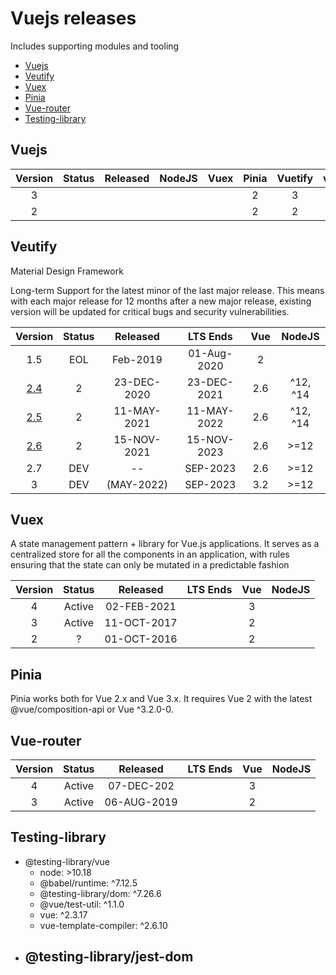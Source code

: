 # Vuejs releases

Includes supporting modules and tooling


- [Vuejs](#vuejs)
- [Veutify](#veutify)
- [Vuex](#vuex)
- [Pinia](#pinia)
- [Vue-router](#vue-router)
- [Testing-library](#testing-library)


## Vuejs

| Version | Status | Released | NodeJS | Vuex  | Pinia | Vuetify | vuex  |
| :-----: | :----: | :------: | :----: | :---: | :---: | :-----: | :---: |
|    3    |        |          |        |       |   2   |    3    |   4   |
|    2    |        |          |        |       |   2   |    2    |   2   |



## Veutify

Material Design Framework

Long-term Support for the latest minor of the last major release. This means with each major release for 12 months after a new major release, existing version will be updated for critical bugs and security vulnerabilities.

|                             Version                             | Status |  Released   |  LTS Ends   |  Vue  |  NodeJS  |
| :-------------------------------------------------------------: | :----: | :---------: | :---------: | :---: | :------: |
|                               1.5                               |  EOL   |  Feb-2019   | 01-Aug-2020 |   2   |
| [2.4](https://github.com/vuetifyjs/vuetify/releases/tag/v2.4.0) |   2    | 23-DEC-2020 | 23-DEC-2021 |  2.6  | ^12, ^14 |
| [2.5](https://github.com/vuetifyjs/vuetify/releases/tag/v2.5.0) |   2    | 11-MAY-2021 | 11-MAY-2022 |  2.6  | ^12, ^14 |
| [2.6](https://github.com/vuetifyjs/vuetify/releases/tag/v2.6.0) |   2    | 15-NOV-2021 | 15-NOV-2023 |  2.6  |   >=12   |
|                               2.7                               |  DEV   |     --      |  SEP-2023   |  2.6  |   >=12   |
|                                3                                |  DEV   | (MAY-2022)  |  SEP-2023   |  3.2  |   >=12   |


## Vuex

A state management pattern + library for Vue.js applications. It serves as a centralized store for all the components in an application, with rules ensuring that the state can only be mutated in a predictable fashion


| Version | Status |  Released   | LTS Ends |  Vue  | NodeJS |
| :-----: | :----: | :---------: | :------: | :---: | :----: |
|    4    | Active | 02-FEB-2021 |          |   3   |
|    3    | Active | 11-OCT-2017 |          |   2   |
|    2    |   ?    | 01-OCT-2016 |          |   2   |


## Pinia

Pinia works both for Vue 2.x and Vue 3.x. It requires Vue 2 with the latest @vue/composition-api or Vue ^3.2.0-0.


## Vue-router


| Version | Status |  Released   | LTS Ends |  Vue  | NodeJS |
| :-----: | :----: | :---------: | :------: | :---: | :----: |
|    4    | Active | 07-DEC-202  |          |   3   |
|    3    | Active | 06-AUG-2019 |          |   2   |


## Testing-library

- @testing-library/vue
  - node: >10.18
  - @babel/runtime: ^7.12.5
  - @testing-library/dom: ^7.26.6
  - @vue/test-util: ^1.1.0
  - vue: ^2.3.17
  - vue-template-compiler: ^2.6.10
- @testing-library/jest-dom
    -
